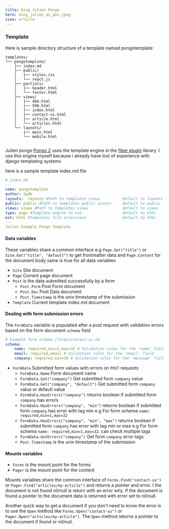 ```yaml
---
title: King Julien Pongo
hero: king_julien_ai_gen.jpeg
view: article
---
```


### Template
Here is sample directory structure of a template named pongotemplate:

```text
templates/
└── pongotemplate/
    ├── index.md
    ├── public/
    │   ├── styles.css
    │   └── react.js
    ├── partials/
    │   ├── header.html
    │   └── footer.html
    ├── views/
    │   ├── 404.html
    │   ├── 500.html
    │   ├── index.html
    │   ├── contact-us.html
    │   ├── article.html
    │   └── articles.html
    └── layouts/
        ├── main.html
        └── mobile.html
 
```

Julien pongo [Pongo 2](https://www.schlachter.tech/solutions/pongo2-template-engine/) uses the template engine in the [fiber plugin](https://docs.gofiber.io/template/django/) library. I use this engine myself because i already have lost of experience with django templating systems 

here is a sample template index.md file
```yaml
# index.md
---
name: pongotemplate
author: 2p4b 
layouts:  layouts #Path to templates views          default to layouts
public: public #Path to templates public assets     default to public
views: views #Path to templates views               default to views
type: pogo #Template engine to use                  default to html
ext: html #Templates file extensions                default to html
---
Julien Example Pongo Template

```

#### Data variables
These variables share a common interface e.g `Page.Get("title")` or `Site.Get("title", "default")` to get 
frontmatter data and `Page.Content` for the document body same is true for all data variables

- `Site` Site document
- `Page` Current page document
- `Post` is the data submitted successfully by a form 
    - `Post.Form` Post Form document
    - `Post.Doc` Post Data document
    - `Post.Timestamp` is the unix timestamp of the submission
- `Template` Current template index.md document

#### Dealing with form submission errors
The `FormData` variable is populated after a post request with validation errors based on 
the form document `schema` field
```yaml
# Example form schema /forms/contact-us.md
schema:
    name: required,min=1,max=32 # Validation rules for the 'name' field
    email: required,email # Validation rules for the 'email' field
    company: required,min=10 # Validation rules for the 'message' field
```
- `FormData` Submitted form values with errors on `POST` requests
    - `FormData.Name` Form document name 
    - `FormData.Get("company")` Get submitted form `company` value
    - `FormData.Get("company", "default")` Get submitted form `company` value or default value
    - `FormData.HasErrors("company")` returns boolean if submitted form `company` has errors
    - `FormData.HasErrors("company", "min")` returns boolean if submitted form `company` has error with tag min e.g For form schema `name: required,min=1,max=32`
    - `FormData.HasErrors("company", "min", "max")` returns boolean if submitted form `company` has error with tag min or max e.g For form schema `name: required,min=1,max=32`. can check multiple tags 
    - `FormData.GetErrors("company")` Get form `company` error tags
    - `Post.Timestamp` is the unix timestamp of the submission

#### Mounts variables
- `Forms` is the mount point for the forms
- `Pager` is the mount point for the content

Mounts variables share the common interface of `Forms.Find("contact-us")` or `Pager.Find("articles/my-article")` and returns  a pointer and error. I the document is not found nil/null is return with an error why. If the document is found a pointer to the document data is returned with error set to nil/null.

Another quick way to get a document if you don't need to know the error is to use the `Open` method like
`Forms.Open("contact-us")` or `Pager.Open("articles/my-article")`. The `Open` method returns a pointer to the document if
found or nil/null.


